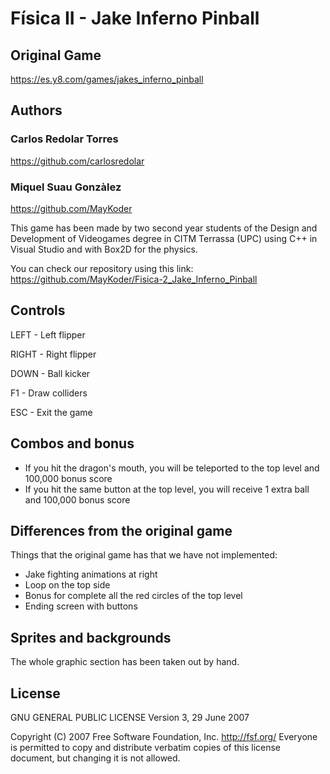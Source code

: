 # Física II - Jake Inferno Pinball

## Original Game
https://es.y8.com/games/jakes_inferno_pinball


## Authors

### Carlos Redolar Torres
https://github.com/carlosredolar

### Miquel Suau Gonzàlez
https://github.com/MayKoder


This game has been made by two second year students of the Design and Development of Videogames degree in CITM Terrassa (UPC) using C++ in Visual Studio and with Box2D for the physics.

You can check our repository using this link: https://github.com/MayKoder/Fisica-2_Jake_Inferno_Pinball


## Controls 
LEFT - Left flipper

RIGHT - Right flipper

DOWN - Ball kicker

F1 - Draw colliders

ESC - Exit the game


## Combos and bonus
- If you hit the dragon's mouth, you will be teleported to the top level and 100,000 bonus score
- If you hit the same button at the top level, you will receive 1 extra ball and 100,000 bonus score


## Differences from the original game
Things that the original game has that we have not implemented:
- Jake fighting animations at right
- Loop on the top side
- Bonus for complete all the red circles of the top level
- Ending screen with buttons


## Sprites and backgrounds
The whole graphic section has been taken out by hand.


## License 

GNU GENERAL PUBLIC LICENSE
                       Version 3, 29 June 2007

 Copyright (C) 2007 Free Software Foundation, Inc. <http://fsf.org/>
 Everyone is permitted to copy and distribute verbatim copies
 of this license document, but changing it is not allowed.



